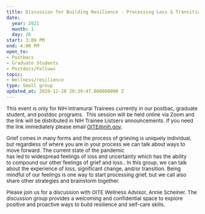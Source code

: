 ```yaml
---
title: Discussion for Building Resilience - Processing Loss & Transition
date:
  year: 2021
  month: 1
  day: 26
start: 3:00 PM
end: 4:00 PM
open_to:
- Postbacs
- Graduate Students
- Postdocs/Fellows
topic:
- Wellness/resilience
type: Small group
updated_at: 2020-12-28 20:39:47.000000000 Z
---
```

<span style="font-size: 10pt;">This event is only for NIH Intramural
Trainees currently in our postbac, graduate student, and postdoc
programs.  This session will be held online via Zoom and the link will
be distributed in NIH Trainee Listserv announcements. If you need the
link immediately please email OITE@nih.gov. </span>

<span style="font-size: 10pt;">Grief comes in many forms and the process
of grieving is uniquely individual, but regardless of where you are
in your process we can talk about ways to move forward. The current
state of the pandemic has led to widespread feelings of loss and
uncertainty which has the ability to compound our other feelings of
grief and loss.. In this group, we can talk about the experience
of loss, significant change, and/or transition. Being mindful of our
feelings is one way to start processing grief, but we call also share
other strategies and brainstorm together.  </span>

<span style="font-size: 10pt;">Please join us for a discussion with OITE
Wellness Advisor, Annie Scheiner. The discussion group provides a
welcoming and confidential space to explore positive and proactive ways
to build resilience and self-care skills.</span>

